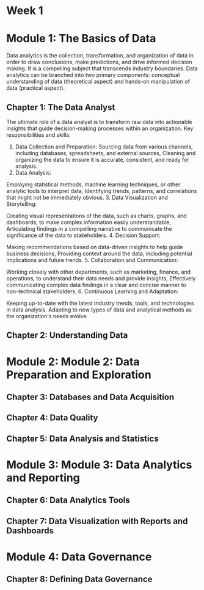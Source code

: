 # Week 1

# Module 1: The Basics of Data
Data analytics is the collection, transformation, and organization of data in order to draw conclusions, make predictions, and drive informed decision making. It is a compelling subject that transcends industry boundaries. Data analytics can be branched into two primary components: conceptual understanding of data (theoretical aspect) and hands-on manipulation of data (practical aspect). 

## Chapter 1: The Data Analyst
The ultimate role of a data analyst is to transform raw data into actionable insights that guide decision-making processes within an organization.
Key responsibilities and skills:
  1. Data Collection and Preparation:
  Sourcing data from various channels, including databases, spreadsheets, and external sources,
  Cleaning and organizing the data to ensure it is accurate, consistent, and ready for analysis.
  2. Data Analysis:
  
  Employing statistical methods, machine learning techniques, or other analytic tools to interpret data,
  Identifying trends, patterns, and correlations that might not be immediately obvious.
  3. Data Visualization and Storytelling:
  
  Creating visual representations of the data, such as charts, graphs, and dashboards, to make complex information easily understandable,
  Articulating findings in a compelling narrative to communicate the significance of the data to stakeholders.
  4. Decision Support:
  
  Making recommendations based on data-driven insights to help guide business decisions,
  Providing context around the data, including potential implications and future trends.
  5. Collaboration and Communication:
  
  Working closely with other departments, such as marketing, finance, and operations, to understand their data needs and provide insights,
  Effectively communicating complex data findings in a clear and concise manner to non-technical stakeholders,
  6. Continuous Learning and Adaptation:

Keeping up-to-date with the latest industry trends, tools, and technologies in data analysis.
Adapting to new types of data and analytical methods as the organization's needs evolve.
## Chapter 2: Understanding Data

# Module 2: Module 2: Data Preparation and Exploration
## Chapter 3: Databases and Data Acquisition
## Chapter 4: Data Quality
## Chapter 5: Data Analysis and Statistics

# Module 3: Module 3: Data Analytics and Reporting
## Chapter 6: Data Analytics Tools
## Chapter 7: Data Visualization with Reports and Dashboards

# Module 4: Data Governance
## Chapter 8: Defining Data Governance

